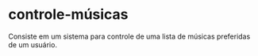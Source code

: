 # controle-músicas
Consiste em um sistema para controle de uma lista de músicas preferidas de um usuário.
